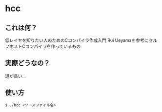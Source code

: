 # hcc
## これは何？
低レイヤを知りたい人のためのCコンパイラ作成入門 Rui Ueyamaを参考にセルフホストCコンパイラを作っているもの

## 実際どうなの？
道が長い...

## 使い方

```
$ ./hcc <ソースファイル名>
```

